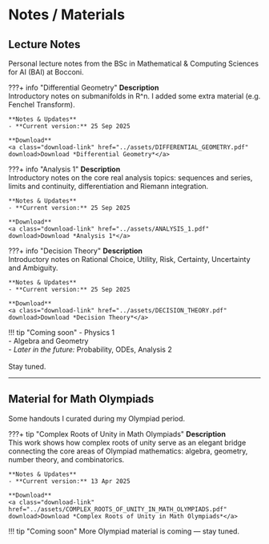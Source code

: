# Notes / Materials

## Lecture Notes

Personal lecture notes from the BSc in Mathematical & Computing Sciences for AI (BAI) at Bocconi. 

???+ info "Differential Geometry"
    **Description**  
    Introductory notes on submanifolds in R^n. I added some extra material (e.g. Fenchel Transform).

    **Notes & Updates**  
    - **Current version:** 25 Sep 2025  

    **Download**  
    <a class="download-link" href="../assets/DIFFERENTIAL_GEOMETRY.pdf" download>Download *Differential Geometry*</a>

???+ info "Analysis 1"
    **Description**  
    Introductory notes on the core real analysis topics: sequences and series, limits and continuity, differentiation and Riemann integration.

    **Notes & Updates**  
    - **Current version:** 25 Sep 2025  

    **Download**  
    <a class="download-link" href="../assets/ANALYSIS_1.pdf" download>Download *Analysis 1*</a>

???+ info "Decision Theory"
    **Description**  
    Introductory notes on Rational Choice, Utility, Risk, Certainty, Uncertainty and Ambiguity.

    **Notes & Updates**  
    - **Current version:** 25 Sep 2025  

    **Download**  
    <a class="download-link" href="../assets/DECISION_THEORY.pdf" download>Download *Decision Theory*</a>

!!! tip "Coming soon"
    - Physics 1  
    - Algebra and Geometry  
    - *Later in the future:* Probability, ODEs, Analysis 2  
    <br>Stay tuned.
    
---

## Material for Math Olympiads

Some handouts I curated during my Olympiad period. 

???+ tip "Complex Roots of Unity in Math Olympiads"
    **Description**  
    This work shows how complex roots of unity serve as an elegant bridge connecting the core areas of Olympiad mathematics: algebra, geometry, number theory, and combinatorics.

    **Notes & Updates**  
    - **Current version:** 13 Apr 2025    

    **Download**  
    <a class="download-link" href="../assets/COMPLEX_ROOTS_OF_UNITY_IN_MATH_OLYMPIADS.pdf" download>Download *Complex Roots of Unity in Math Olympiads*</a>

!!! tip "Coming soon"
    More Olympiad material is coming — stay tuned.
